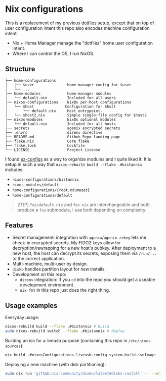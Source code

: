 # Nix configurations

This is a replacement of my previous [dotfiles](https://github.com/nicdumz/dotfiles) setup, except
that on top of user configuration intent this repo also encodes machine configuration intent.

- Nix + Home Manager manage the "dotfiles" home user configuration intent.
- Where I can control the OS, I run NixOS.

## Structure

```
├── home-configurations
│   │── $user               home-manager config for $user
│   └── ...
│── home-modules            home-manager modules
│   └── default.nix         Included for all users
│── nixos-configurations    NixOs per-host configurations
│   └── $host              Configuration for $host
│       └── default.nix     Host entrypoint.
│   └── $host2.nix          Simple single-file config for $host2
│── nixos-modules           NixOs optional modules
│   └── default.nix         Included for all hosts
│── secrets                 agenix encrypted secrets
├── .envrc                  direnv directive
├── README.md               Github Repo landing page
├── flake.nix               Core flake
├── flake.lock              Lockfile
└── LICENSE                 Project License
```

I found [ez-configs](https://flake.parts/options/ez-configs) as a way to organize modules and I
quite liked it. It is setup in such a way that `nixos-rebuild build --flake .#bistannix` includes:

- `nixos-configurations/bistannix`
- `nixos-modules/default`
- `home-configurations/{root,ndumazet}`
- `home-configurations/default`

> \[!TIP\]
> `foo/default.nix` and `foo.nix` are interchangeable and both produce a `foo` submodule, I use both depending on complexity.

## Features

- Secret management: integration with `agenix`/`agenix-rekey` lets me check-in encrypted secrets. My FIDO2 keys allow for decryption/rewrapping for a new host's pubkey. After deployment to a new host, the host can decrypt its secrets, exposing them via `/run/...` to the correct application.
- Multi-machine, multi-user by design.
- `disko` handles partition layout for new installs.
- Development on this repo:
  - `direnv` integration: if you `cd` into the repo you should get a useable development environment.
  - `nix fmt` in this repo just does the right thing.

## Usage examples

Everyday usage:

```sh
nixos-rebuild build --flake .#bistannix # build
sudo nixos-rebuild switch --flake .#bistannix # deploy
```

Building an iso for a liveusb purpose (containing this repo in `/etc/nixos-sources`):

```sh
nix build .#nixosConfigurations.liveusb.config.system.build.isoImage
```

Deploying a new machine (with disk partitioning):

```sh
sudo nix run 'github:nix-community/disko/latest#disko-install' -- --write-efi-boot-entries --flake '.#myvm' --disk main /dev/sda
```
